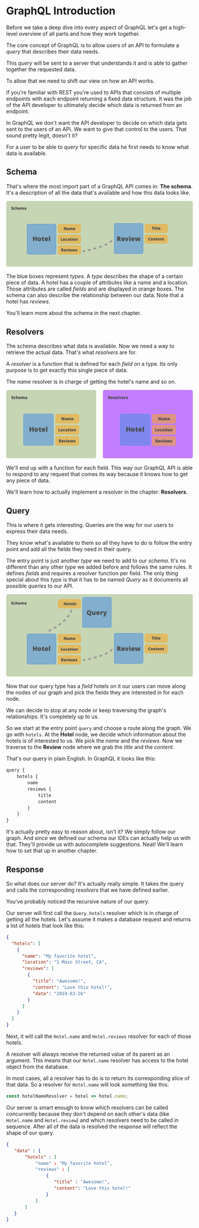 # GraphQL Introduction

Before we take a deep dive into every aspect of GraphQL let's get a high-level overview of
all parts and how they work together.

The core concept of GraphQL is to allow users of an API to formulate a _query_ that describes
their data needs.

This _query_ will be sent to a server that understands it and is able to
gather together the requested data.

To allow that we need to shift our view on how an API works.

If you're familiar with REST you're used to APIs that consists of multiple endpoints with
each endpoint returning a fixed data structure. It was the job of the API developer to ultimately decide which data is returned from an endpoint.

In GraphQL we don't want the API developer to decide on which data gets sent to the users of an API.
We want to give that control to the users. That sound pretty legit, doesn't it?

For a user to be able to _query_ for specific data he first needs to know what data is available.

## Schema

That's where the most import part of a GraphQL API comes in: **The schema**.
It's a description of all the data that's available and how this data looks like.

![Schema Overview](schema-overview.png)

The blue boxes represent _types_.
A _type_ describes the shape of a certain piece of data.
A hotel has a couple of attributes like a name and a location. Those attributes are called _fields_ and are displayed in orange boxes.
The schema can also describe the relationship between our data. Note that a hotel has _reviews_.

You'll learn more about the schema in the next chapter.

## Resolvers

The schema describes what data is available.
Now we need a way to retrieve the actual data. That's what _resolvers_ are for.

A _resolver_ is a function that is defined for each _field_ on a type.
Its only purpose is to get exactly this single piece of data.

The _name_ resolver is in charge of getting the hotel's name and so on.

![Schema Overview](schema-resolvers.png)

We'll end up with a function for each field.
This way our GraphQL API is able to respond to any request that comes its way because it knows how to get any piece of data.

We'll learn how to actually implement a resolver in the chapter: **Resolvers**.

## Query

This is where it gets interesting.
Queries are the way for our users to express their data needs.

They know what's available to them so all they have to do is follow the entry point
and add all the fields they need in their query.

The entry point is just another _type_ we need to add to our _schema_.
It's no different than any other _type_ we added before and follows the same rules.
It defines _fields_ and requires a resolver function per field.
The only thing special about this type is that it has to be named _Query_ as it documents all possible _queries_ to our API.

![Schema Overview](query-schema.png)

Now that our query type has a _field_ hotels on it our users can move along the
nodes of our graph and pick the fields they are interested in for each node.

We can decide to stop at any node or keep traversing the graph's relationships.
It's completely up to us.

So we start at the entry point `query` and choose a route along the graph.
We go with `hotels`. At the **Hotel** node, we decide which information about the hotels is of interested to us.
We pick the _name_ and the _reviews_. Now we traverse to the **Review** node where we grab the _title_ and the _content_.

That's our query in plain English. In GraphQL it looks like this:

```javascript
query {
    hotels {
        name
        reviews {
            title
            content
        }
    }
}
```

It's actually pretty easy to reason about, isn't it?
We simply follow our graph. And since we defined our schema our IDEs can actually help us with that.
They'll provide us with autocomplete suggestions. Neat!
We'll learn how to set that up in another chapter.

## Response

So what does our server do?
It's actually really simple. It takes the query and calls the corresponding _resolvers_ that we have defined earlier.

You've probably noticed the recursive nature of our query.

Our server will first call the `Query.hotels` resolver which is in charge of getting all the hotels.
Let's assume it makes a database request and returns a list of hotels that look like this:

```json
{
  "hotels": [
    {
      "name": "My favorite hotel",
      "location": "1 Main Street, CA",
      "reviews": [
        {
          "title": "Awesome!",
          "content": "Love this hotel!",
          "date": "2019-03-26"
        }
      ]
    }
  ]
}
```

Next, it will call the `Hotel.name` and `Hotel.reviews` resolver for each of those hotels.

A resolver will always receive the returned value of its parent as an argument.
This means that our `Hotel.name` resolver has access to the hotel object from the database.

In most cases, all a resolver has to do is to return its corresponding slice of that data.
So a resolver for `Hotel.name` will look something like this:

```javascript
const hotelNameResolver = hotel => hotel.name;
```

Our server is smart enough to know which resolvers can be called concurrently because they don't depend on each other's
data (like `Hotel.name` and `Hotel.review`) and which resolvers need to be called in sequence.
After all of the data is resolved the response will reflect the shape of our query.

```json
{
   "data" : {
       "hotels" : [
           "name" : "My favorite hotel",
           "reviews" : [
               {
                  "title" : "Awesome!",
                  "content": "Love this hotel!"
               }
           ]
       ]
   }
}
```
